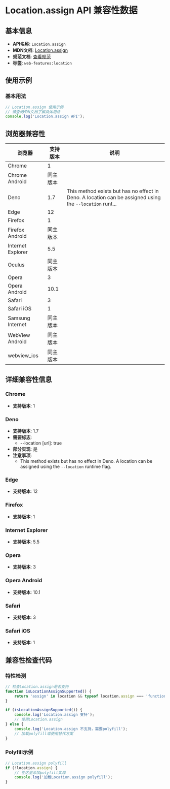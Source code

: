 # Location.assign API 兼容性数据

## 基本信息

- **API名称**: `Location.assign`
- **MDN文档**: [Location.assign](https://developer.mozilla.org/docs/Web/API/Location/assign)
- **规范文档**: [查看规范](https://html.spec.whatwg.org/multipage/nav-history-apis.html#dom-location-assign-dev)
- **标签**: `web-features:location`

## 使用示例

### 基本用法

```javascript
// Location.assign 使用示例
// 请查阅MDN文档了解具体用法
console.log('Location.assign API');
```

## 浏览器兼容性

| 浏览器 | 支持版本 | 说明 |
|--------|----------|------|
| Chrome | 1 |  |
| Chrome Android | 同主版本 |  |
| Deno | 1.7 | This method exists but has no effect in Deno. A location can be assigned using the `--location` runt... |
| Edge | 12 |  |
| Firefox | 1 |  |
| Firefox Android | 同主版本 |  |
| Internet Explorer | 5.5 |  |
| Oculus | 同主版本 |  |
| Opera | 3 |  |
| Opera Android | 10.1 |  |
| Safari | 3 |  |
| Safari iOS | 1 |  |
| Samsung Internet | 同主版本 |  |
| WebView Android | 同主版本 |  |
| webview_ios | 同主版本 |  |

## 详细兼容性信息

### Chrome

- **支持版本**: 1

### Deno

- **支持版本**: 1.7
- **需要标志**: 
  - --location [url]: true
- **部分实现**: 是
- **注意事项**:
  - This method exists but has no effect in Deno. A location can be assigned using the `--location` runtime flag.

### Edge

- **支持版本**: 12

### Firefox

- **支持版本**: 1

### Internet Explorer

- **支持版本**: 5.5

### Opera

- **支持版本**: 3

### Opera Android

- **支持版本**: 10.1

### Safari

- **支持版本**: 3

### Safari iOS

- **支持版本**: 1

## 兼容性检查代码

### 特性检测

```javascript
// 检查Location.assign是否支持
function isLocationAssignSupported() {
    return 'assign' in location && typeof location.assign === 'function';
}

if (isLocationAssignSupported()) {
    console.log('Location.assign 支持');
    // 使用Location.assign
} else {
    console.log('Location.assign 不支持，需要polyfill');
    // 加载polyfill或使用替代方案
}
```

### Polyfill示例

```javascript
// Location.assign polyfill
if (!location.assign) {
    // 在这里添加polyfill实现
    console.log('加载Location.assign polyfill');
}
```

